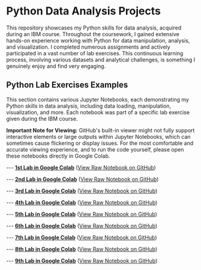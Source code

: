 # Python Data Analysis Projects

This repository showcases my Python skills for data analysis, acquired during an IBM course.
Throughout the coursework, I gained extensive hands-on experience working with Python for data manipulation, analysis, and visualization. I completed numerous assignments and actively participated in a vast number of lab exercises. This continuous learning process, involving various datasets and analytical challenges, is something I genuinely enjoy and find very engaging.

## Python Lab Exercises Examples

This section contains various Jupyter Notebooks, each demonstrating my Python skills in data analysis, including data loading, manipulation, visualization, and more. Each notebook was part of a specific lab exercise given during the IBM course.

**Important Note for Viewing:** GitHub's built-in viewer might not fully support interactive elements or large outputs within Jupyter Notebooks, which can sometimes cause flickering or display issues. For the most comfortable and accurate viewing experience, and to run the code yourself, please open these notebooks directly in Google Colab.

--- **[1st Lab in Google Colab](https://colab.research.google.com/drive/1Qn6tQBmsZjTBQzL1AXjsLm_KaBO0hSjO?usp=sharing)**
([View Raw Notebook on GitHub](https://github.com/imsansanich/Python_Lab/blob/main/Python.ipynb))

--- **[2nd Lab in Google Colab](https://colab.research.google.com/drive/1TYRNHzvK6_Djt3Y8KzRAQbWHa6bDsMaV?usp=sharing)**
([View Raw Notebook on GitHub](https://github.com/imsansanich/Python_Lab/blob/main/Practice_Assignment_1.ipynb))

--- **[3rd Lab in Google Colab](https://colab.research.google.com/drive/1GmbrDcE8mK-9l022L2y3qmfysJMRj4mk?usp=sharing)**
([View Raw Notebook on GitHub](https://github.com/imsansanich/Python_Lab/blob/main/Analyzing_SQLite.ipynb))

--- **[4th Lab in Google Colab](https://colab.research.google.com/drive/1-qeN0-7jvjb3oPvHdY3spouqqJ--6y3Z?usp=sharing)**
([View Raw Notebook on GitHub](https://github.com/imsansanich/Python_Lab/blob/main/Practice-v5_sqlite_Learner.ipynb))

--- **[5th Lab in Google Colab](https://colab.research.google.com/drive/1ZXlrJl13t-smSoh7GIyHyk4sr-LcOvUs?usp=sharing)**
([View Raw Notebook on GitHub](https://github.com/imsansanich/Python_Lab/blob/main/practice_data_wrangling.ipynb))

--- **[6th Lab in Google Colab](https://colab.research.google.com/drive/1XEGzfqXwNSfirdKQPiStp-CI9LbPMdwy?usp=sharing)**
([View Raw Notebook on GitHub](https://github.com/imsansanich/Python_Lab/blob/main/parctice_Exploratory_data_analysis.ipynb))

--- **[7th Lab in Google Colab](https://colab.research.google.com/drive/1RyMhwyOjI4G0JqCL7TSuvVHbopFvY0oa?usp=sharing)**
([View Raw Notebook on GitHub](https://github.com/imsansanich/Python_Lab/blob/main/practice_model_development_laptops.ipynb))

--- **[8th Lab in Google Colab](https://colab.research.google.com/drive/1mwuP8-94uKsuLHxegnge1od4IX7jE284?usp=sharing)**
([View Raw Notebook on GitHub](https://github.com/imsansanich/Python_Lab/blob/main/practice_model_evaluation.ipynb))

--- **[9th Lab in Google Colab](https://colab.research.google.com/drive/1WNpL0eq5-AQ5-bWmTjFr-Gicw6Q6V1R4?usp=sharing)**
([View Raw Notebook on GitHub](https://github.com/imsansanich/Python_Lab/blob/main/practice_project.ipynb))
